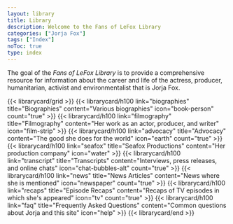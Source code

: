```yaml
---
layout: library
title: Library
description: Welcome to the Fans of LeFox Library
categories: ["Jorja Fox"]
tags: ["Index"]
noToc: true
type: index
---
```


The goal of the *Fans of LeFox Library* is to provide a comprehensive resource for information about the career and life of the actress, producer, humanitarian, activist and environmentalist that is Jorja Fox.

{{< librarycard/grid >}}
    {{< librarycard/h100 link="biographies" title="Biographies" content="Various biographies" icon="book-person" count="true" >}}
    {{< librarycard/h100 link="filmography" title="Filmography" content="Her work as an actor, producer, and writer" icon="film-strip" >}}
    {{< librarycard/h100 link="advocacy" title="Advocacy" content="The good she does for the world" icon="earth" count="true" >}}
    {{< librarycard/h100 link="seafox" title="Seafox Productions" content="Her production company" icon="water" >}}
    {{< librarycard/h100 link="transcript" title="Transcripts" content="Interviews, press releases, and online chats" icon="chat-bubbles-alt" count="true" >}}
    {{< librarycard/h100 link="news" title="News Articles" content="News where she is mentioned" icon="newspaper" count="true" >}}
    {{< librarycard/h100 link="recaps" title="Episode Recaps" content="Recaps of TV episodes in which she's appeared" icon="tv" count="true" >}}
    {{< librarycard/h100 link="faq" title="Frequently Asked Questions" content="Common questions about Jorja and this site" icon="help" >}}
{{< librarycard/end >}}

